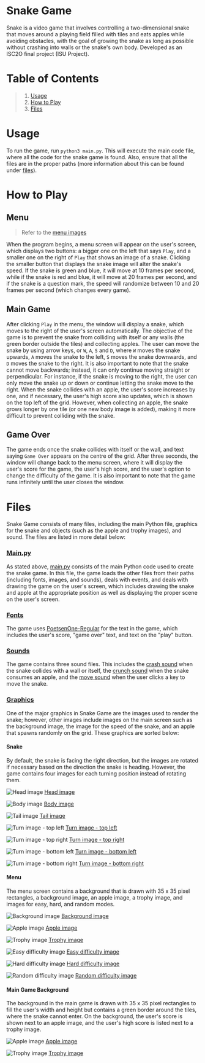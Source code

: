 # Snake Game
Snake is a video game that involves controlling a two-dimensional snake that moves around a playing field filled with tiles and eats apples while avoiding obstacles, with the goal of growing the snake as long as possible without crashing into walls or the snake's own body. Developed as an ISC2O final project (ISU Project).

# Table of Contents
> 1. [Usage](#Usage)
> 2. [How to Play](#How-to-Play)
> 3. [Files](#Files)

# Usage
To run the game, run `python3 main.py`. This will execute the main code file, where all the code for the snake game is found. Also, ensure that all the files are in the proper paths (more information about this can be found under [files](#Files)).

# How to Play
## Menu
> Refer to the [menu images](####Menu)

When the program begins, a menu screen will appear on the user's screen, which displays two buttons: a bigger one on the left that says `Play`, and a smaller one on the right of `Play` that shows an image of a snake. Clicking the smaller button that displays the snake image will alter the snake's speed. If the snake is green and blue, it will move at 10 frames per second, while if the snake is red and blue, it will move at 20 frames per second, and if the snake is a question mark, the speed will randomize between 10 and 20 frames per second (which changes every game).

## Main Game
After clicking `Play` in the menu, the window will display a snake, which moves to the right of the user's screen automatically. The objective of the game is to prevent the snake from colliding with itself or any walls (the green border outside the tiles) and collecting apples. The user can move the snake by using arrow keys, or `W`, `A`, `S` and `D`, where `W` moves the snake upwards, `A` moves the snake to the left, `S` moves the snake downwards, and `D` moves the snake to the right. It is also important to note that the snake cannot move backwards; instead, it can only continue moving straight or perpendicular. For instance, if the snake is moving to the right, the user can only move the snake up or down or continue letting the snake move to the right. When the snake collides with an apple, the user's score increases by one, and if necessary, the user's high score also updates, which is shown on the top left of the grid. However, when collecting an apple, the snake grows longer by one tile (or one new body image is added), making it more difficult to prevent colliding with the snake.

## Game Over
The game ends once the snake collides with itself or the wall, and text saying `Game Over` appears on the centre of the grid. After three seconds, the window will change back to the menu screen, where it will display the user's score for the game, the user's high score, and the user's option to change the difficulty of the game. It is also important to note that the game runs infinitely until the user closes the window.

# Files
Snake Game consists of many files, including the main Python file, graphics for the snake and objects (such as the apple and trophy images), and sound. The files are listed in more detail below:

### [Main.py](./main.py)
As stated above, [main.py](./main.py) consists of the main Python code used to create the snake game. In this file, the game loads the other files from their paths (including fonts, images, and sounds), deals with events, and deals with drawing the game on the user's screen, which includes drawing the snake and apple at the appropriate position as well as displaying the proper scene on the user's screen.

### [Fonts](./Font)
The game uses [PoetsenOne-Regular](./Font/PoetsenOne-Regular.ttf) for the text in the game, which includes the user's score, "game over" text, and text on the "play" button.

### [Sounds](./Sounds)
The game contains three sound files. This includes the [crash sound](./Sounds/crash.mp3) when the snake collides with a wall or itself, the [crunch sound](./Sounds/crunch.mp3) when the snake consumes an apple, and the [move sound](./Sounds/move.mp3) when the user clicks a key to move the snake.

### [Graphics](./Graphics)
One of the major graphics in Snake Game are the images used to render the snake; however, other images include images on the main screen such as the background image, the image for the speed of the snake, and an apple that spawns randomly on the grid. These graphics are sorted below:

#### Snake 
By default, the snake is facing the right direction, but the images are rotated if necessary based on the direction the snake is heading. However, the game contains four images for each turning position instead of rotating them.

![Head image](./Graphics/head_right.png)
[Head image](./Graphics/head_right.png)

![Body image](./Graphics/body_horizontal.png)
[Body image](./Graphics/body_horizontal.png)

![Tail image](./Graphics/tail_left.png)
[Tail image](./Graphics/tail_left.png)

![Turn image - top left](./Graphics/turn_top_left.png)
[Turn image - top left](./Graphics/turn_top_left.png)

![Turn image - top right](./Graphics/turn_top_right.png)
[Turn image - top right](./Graphics/turn_top_right.png)

![Turn image - bottom left](./Graphics/turn_bottom_left.png)
[Turn image - bottom left](./Graphics/turn_bottom_left.png)

![Turn image - bottom right](./Graphics/turn_bottom_right.png)
[Turn image - bottom right](./Graphics/turn_bottom_right.png)

#### Menu
The menu screen contains a background that is drawn with 35 x 35 pixel rectangles, a background image, an apple image, a trophy image, and images for easy, hard, and random modes.

![Background image](./Graphics/background.jpg)
[Background image](./Graphics/background.jpg) 

![Apple image](./Graphics/apple.png)
[Apple image](./Graphics/apple.png)

![Trophy image](./Graphics/trophy.png)
[Trophy image](./Graphics/trophy.png)

![Easy difficulty image](./Graphics/easy_difficulty.png)
[Easy difficulty image](./Graphics/easy_difficulty.png)

![Hard difficulty image](./Graphics/hard_difficulty.png)
[Hard difficulty image](./Graphics/hard_difficulty.png)

![Random difficulty image](./Graphics/random_difficulty.png)
[Random difficulty image](./Graphics/random_difficulty.png)

#### Main Game Background
The background in the main game is drawn with 35 x 35 pixel rectangles to fill the user's width and height but contains a green border around the tiles, where the snake cannot enter. On the background, the user's score is shown next to an apple image, and the user's high score is listed next to a trophy image.

![Apple image](./Graphics/apple.png)
[Apple image](./Graphics/apple.png)

![Trophy image](./Graphics/trophy.png)
[Trophy image](./Graphics/trophy.png)